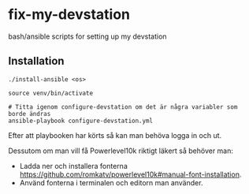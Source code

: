 # fix-my-devstation
bash/ansible scripts for setting up my devstation

## Installation

```shell
./install-ansible <os>

source venv/bin/activate

# Titta igenom configure-devstation om det är några variabler som borde ändras
ansible-playbook configure-devstation.yml
```

Efter att playbooken har körts så kan man behöva logga in och ut.

Dessutom om man vill få Powerlevel10k riktigt läkert så behöver man:

- Ladda ner och installera fonterna https://github.com/romkatv/powerlevel10k#manual-font-installation.
- Använd fonterna i terminalen och editorn man använder.
